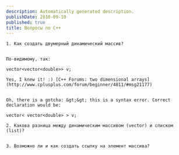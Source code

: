 ```yaml
---
description: Automatically generated description.
publishDate: 2010-09-10
published: true
title: Вопросы по C++
---
```


	1. Как создать двумерный динамический массив?


	По-видимому, так:


<pre><code>vector&lt;vector&lt;double&gt;&gt; v;</code></pre>

	Yes, I knew it! :) [C++ Forums: two dimensional arrays](http://www.cplusplus.com/forum/beginner/4811/#msg21177)


	Oh, there is a gotcha: &gt;&gt; this is a syntax error. Correct declaration would be:


<pre><code>vector&lt; vector&lt;double&gt; &gt; v;</code></pre>


	2. Какова разница между динамическим массивом (vector) и списком (list)?


	3. Возможно ли и как создать ссылку на элемент массива?
